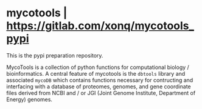 # mycotools | https://gitlab.com/xonq/mycotools_pypi

This is the pypi preparation repository.

MycoTools is a collection of python functions for computational biology / bioinformatics. 
A central feature of mycotools is the `dbtools` library and associated `mycoDB` which contains functions necessary for contructing and
interfacing with a database of proteomes, genomes, and gene coordinate files derived from NCBI and / or JGI
(Joint Genome Institute, Department of Energy) genomes.
